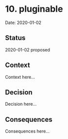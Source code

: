 # 10. pluginable

Date: 2020-01-02

## Status

2020-01-02 proposed

## Context

Context here...

## Decision

Decision here...

## Consequences

Consequences here...
